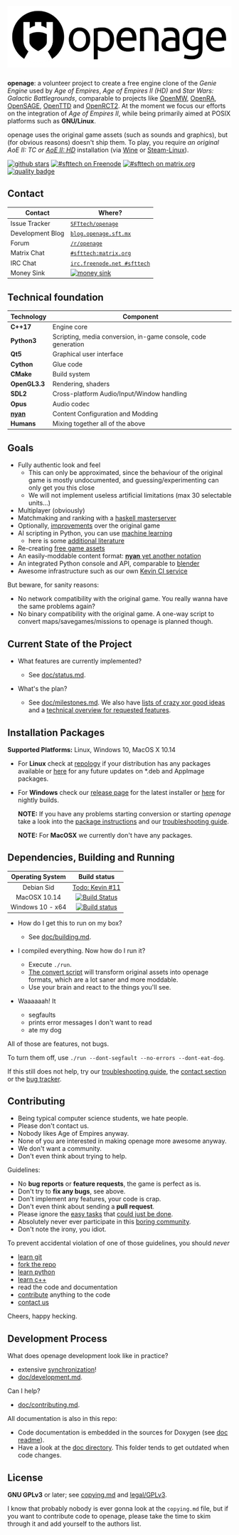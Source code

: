 [![openage](/assets/logo/banner.png)](http://openage.sft.mx)
============================================================

**openage**: a volunteer project to create a free engine clone of the *Genie Engine* used by *Age of Empires*, *Age of Empires II (HD)* and *Star Wars: Galactic Battlegrounds*, comparable to projects like [OpenMW](https://openmw.org/), [OpenRA](http://openra.net/),  [OpenSAGE](https://github.com/OpenSAGE/OpenSAGE/), [OpenTTD](https://openttd.org/) and [OpenRCT2](https://openrct2.org/). At the moment we focus our efforts on the integration of *Age of Empires II*, while being primarily aimed at POSIX platforms such as **GNU/Linux**.

openage uses the original game assets (such as sounds and graphics), but (for obvious reasons) doesn't ship them.
To play, you require *an original AoE II: TC or [AoE II: HD](http://store.steampowered.com/app/221380/)* installation
(via [Wine](https://www.winehq.org/) or [Steam-Linux](doc/media_convert.md#how-to-use-the-original-game-assets)).

[![github stars](https://img.shields.io/github/stars/SFTtech/openage.svg)](https://github.com/SFTtech/openage/stargazers)
[![#sfttech on Freenode](https://img.shields.io/badge/chat-on%20freenode-brightgreen)](https://webchat.freenode.net/?channels=sfttech)
[![#sfttech on matrix.org](https://img.shields.io/badge/matrix-%23sfttech-blue.svg)](https://riot.im/app/#/room/#sfttech:matrix.org)
[![quality badge](https://img.shields.io/badge/cuteness-overload-orange.svg)](http://www.emergencykitten.com/)


Contact
-------

Contact          | Where?
-----------------|-------
Issue Tracker    | [`SFTtech/openage`](https://github.com/SFTtech/openage/issues)
Development Blog | [`blog.openage.sft.mx`](https://blog.openage.sft.mx)
Forum            | [`/r/openage`](https://www.reddit.com/r/openage/)
Matrix Chat      | [`#sfttech:matrix.org`](https://riot.im/app/#/room/#sfttech:matrix.org)
IRC Chat         | [`irc.freenode.net #sfttech`](https://webchat.freenode.net/?channels=sfttech)
Money Sink       | [![money sink](https://liberapay.com/assets/widgets/donate.svg)](https://liberapay.com/SFTtech)


Technical foundation
--------------------

Technology     | Component
---------------|----------
**C++17**      | Engine core
**Python3**    | Scripting, media conversion, in-game console, code generation
**Qt5**        | Graphical user interface
**Cython**     | Glue code
**CMake**      | Build system
**OpenGL3.3**  | Rendering, shaders
**SDL2**       | Cross-platform Audio/Input/Window handling
**Opus**       | Audio codec
[**nyan**](https://github.com/SFTtech/nyan) | Content Configuration and Modding
**Humans**     | Mixing together all of the above


Goals
-----

* Fully authentic look and feel
  * This can only be approximated, since the behaviour of the original game is mostly undocumented,
    and guessing/experimenting can only get you this close
  * We will not implement useless artificial limitations (max 30 selectable units...)
* Multiplayer (obviously)
* Matchmaking and ranking with a [haskell masterserver](https://github.com/SFTtech/openage-masterserver)
* Optionally, [improvements](/doc/ideas/) over the original game
* AI scripting in Python, you can use [machine learning](http://scikit-learn.org/stable/)
  * here is some [additional literature](http://www.deeplearningbook.org/)
* Re-creating [free game assets](https://github.com/SFTtech/openage-data)
* An easily-moddable content format: [**nyan** yet another notation](https://github.com/SFTtech/nyan)
* An integrated Python console and API, comparable to [blender](https://www.blender.org/)
* Awesome infrastructure such as our own [Kevin CI service](https://github.com/SFTtech/kevin)

But beware, for sanity reasons:

* No network compatibility with the original game.
  You really wanna have the same problems again?
* No binary compatibility with the original game.
  A one-way script to convert maps/savegames/missions to openage is planned though.


Current State of the Project
----------------------------

 - What features are currently implemented?
   - See [doc/status.md](/doc/status.md).

 - What's the plan?
   - See [doc/milestones.md](/doc/milestones.md). We also have [lists of crazy xor good ideas](/doc/ideas) and a [technical overview for requested features](/doc/ideas/fr_technical_overview.md). 


Installation Packages
---------------------

**Supported Platforms:** Linux, Windows 10, MacOS X 10.14
 
  - For **Linux** check at [repology](https://repology.org/project/openage/versions) if your distribution has any packages available or [here](https://bintray.com/simonsan/openage-packages/openage-linux-releases) for any future updates on *.deb and AppImage packages.
  - For **Windows** check our [release page](https://github.com/SFTtech/openage/releases) for the latest installer or [here](https://dl.bintray.com/simonsan/openage-packages/) for nightly builds.

    __NOTE:__ If you have any problems starting conversion or starting *openage* take a look into the [package instructions](doc/build_instructions/packages.md) and our [troubleshooting guide](/doc/troubleshooting.md).

    __NOTE:__ For **MacOSX** we currently don't have any packages.


Dependencies, Building and Running
----------------------------------

  Operating System    | Build status
  :------------------:|:--------------:
  Debian Sid          | [Todo: Kevin #11](https://github.com/SFTtech/kevin/issues/11)
  MacOSX 10.14        | [![Build Status](https://travis-ci.org/SFTtech/openage.svg?branch=master)](https://travis-ci.org/SFTtech/openage)
  Windows 10 - x64    | [![Build status](https://ci.appveyor.com/api/projects/status/66sx35key94u740e?svg=true)](https://ci.appveyor.com/project/simonsan/openage-sl215)


 - How do I get this to run on my box?
   - See [doc/building.md](/doc/building.md).

 - I compiled everything. Now how do I run it?
   - Execute `./run`.
   * [The convert script](/doc/media_convert.md) will transform original assets into openage formats, which are a lot saner and more moddable.
   - Use your brain and react to the things you'll see.

 - Waaaaaah! It
   - segfaults
   - prints error messages I don't want to read
   - ate my dog

All of those are features, not bugs.

To turn them off, use `./run --dont-segfault --no-errors --dont-eat-dog`.


If this still does not help, try our [troubleshooting guide](/doc/troubleshooting.md), the [contact section](#contact)
or the [bug tracker](https://github.com/SFTtech/openage/issues).


Contributing
------------

* Being typical computer science students, we hate people.
* Please don't contact us.
* Nobody likes Age of Empires anyway.
* None of you are interested in making openage more awesome anyway.
* We don't want a community.
* Don't even think about trying to help.

Guidelines:

* No **bug reports** or **feature requests**, the game is perfect as is.
* Don't try to **fix any bugs**, see above.
* Don't implement any features, your code is crap.
* Don't even think about sending a **pull request**.
* Please ignore the [easy tasks](https://github.com/SFTtech/openage/issues?q=is%3Aissue+is%3Aopen+label%3A%22good+first+issue%22) that [could just be done](https://github.com/SFTtech/openage/issues?q=is:issue+is:open+label:%22just+do+it%22).
* Absolutely never ever participate in this [boring community](https://www.reddit.com/r/openage/).
* Don't note the irony, you idiot.

To prevent accidental violation of one of those guidelines, you should *never*

* [learn git](https://git-scm.com/book/)
* [fork the repo](https://help.github.com/articles/fork-a-repo)
* [learn python](https://docs.python.org/3/tutorial/appetite.html)
* [learn c++](http://www.cplusplus.com/doc/tutorial/)
* read the code and documentation
* [contribute](/doc/contributing.md) anything to the code
* [contact us](#contact)

Cheers, happy hecking.


Development Process
-------------------

What does openage development look like in practice?
 - extensive [synchronization](#contact)!
 - [doc/development.md](/doc/development.md).

Can I help?
 - [doc/contributing.md](/doc/contributing.md).

All documentation is also in this repo:

- Code documentation is embedded in the sources for Doxygen (see [doc readme](/doc/README.md)).
- Have a look at the [doc directory](/doc/). This folder tends to get outdated when code changes.


License
-------

**GNU GPLv3** or later; see [copying.md](copying.md) and [legal/GPLv3](/legal/GPLv3).

I know that probably nobody is ever gonna look at the `copying.md` file,
but if you want to contribute code to openage, please take the time to
skim through it and add yourself to the authors list.
